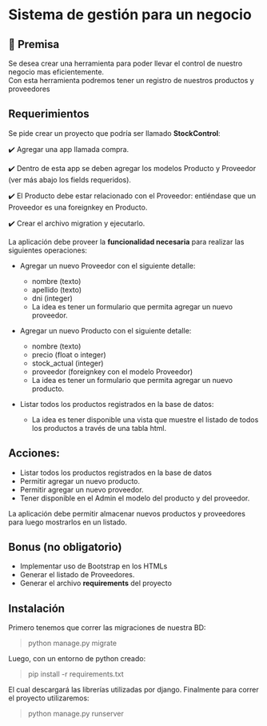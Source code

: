 # Sistema de gestión para un negocio

## 📌 Premisa
Se desea crear una herramienta para poder llevar el control de nuestro negocio mas eficientemente.  
Con esta herramienta podremos tener un registro de nuestros productos y proveedores

##  Requerimientos
Se pide crear un proyecto que podría ser llamado **StockControl**:

✔️ Agregar una app llamada compra.

✔️ Dentro de esta app se deben agregar los modelos Producto y
Proveedor (ver más abajo los fields requeridos).

✔️ El Producto debe estar relacionado con el Proveedor: entiéndase que
un Proveedor es una foreignkey en Producto.

✔️ Crear el archivo migration y ejecutarlo.

La aplicación debe proveer la **funcionalidad necesaria** para realizar las
siguientes operaciones:

- Agregar un nuevo Proveedor con el siguiente detalle:
  - nombre (texto)
  - apellido (texto)
  - dni (integer)
  - La idea es tener un formulario que permita agregar un nuevo
proveedor.

- Agregar un nuevo Producto con el siguiente detalle:
  - nombre (texto)
  - precio (float o integer)
  - stock_actual (integer)
  - proveedor (foreignkey con el modelo Proveedor)
  - La idea es tener un formulario que permita agregar un nuevo
producto.

- Listar todos los productos registrados en la base de datos:
  - La idea es tener disponible una vista que muestre el listado de
todos los productos a través de una tabla html.

##  Acciones:

- Listar todos los productos registrados en la base de datos
- Permitir agregar un nuevo producto.
- Permitir agregar un nuevo proveedor.
- Tener disponible en el Admin el modelo del producto y del proveedor.

La aplicación debe permitir almacenar nuevos productos y proveedores para
luego mostrarlos en un listado.

##  Bonus (no obligatorio)

- Implementar uso de Bootstrap en los HTMLs
- Generar el listado de Proveedores.
- Generar el archivo **requirements** del proyecto

## Instalación

Primero tenemos que correr las migraciones de nuestra BD:
> python manage.py migrate

Luego, con un entorno de python creado:
> pip install -r requirements.txt

El cual descargará las librerías utilizadas por django. Finalmente para correr el proyecto utilizaremos:
> python manage.py runserver
